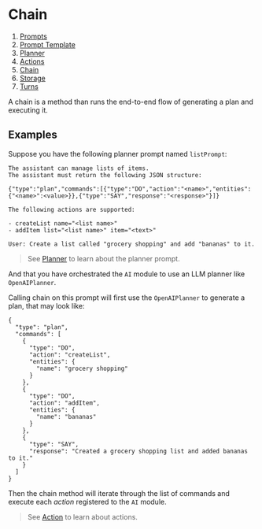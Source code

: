 # Chain

1. [Prompts](./00.PROMPTS.md)
2. [Prompt Template](./01.TEMPLATES.md)
3. [Planner](./02.PLANNER.md)
4. [Actions](./03.ACTIONS.md)
5. [Chain](./04.CHAIN.md)
6. [Storage](./05.STORAGE.md)
7. [Turns](./06.TURNS.md)

A chain is a method than runs the end-to-end flow of generating a plan and executing it. 

## Examples

Suppose you have the following planner prompt named `listPrompt`:

```The following is a conversation with an AI assistant.
The assistant can manage lists of items.
The assistant must return the following JSON structure:

{"type":"plan","commands":[{"type":"DO","action":"<name>","entities":{"<name>":<value>}},{"type":"SAY","response":"<response>"}]}

The following actions are supported:

- createList name="<list name>"
- addItem list="<list name>" item="<text>"

User: Create a list called "grocery shopping" and add "bananas" to it. 
```
> See [Planner](./02.PLANNER.md) to learn about the planner prompt.

And that you have orchestrated the `AI` module to use an LLM planner like `OpenAIPlanner`.

Calling chain on this prompt will first use the `OpenAIPlanner` to generate a plan, that may look like:

```
{
  "type": "plan",
  "commands": [
    {
      "type": "DO",
      "action": "createList",
      "entities": {
        "name": "grocery shopping"
      }
    },
    {
      "type": "DO",
      "action": "addItem",
      "entities": {
        "name": "bananas"
      }
    },
    {
      "type": "SAY",
      "response": "Created a grocery shopping list and added bananas to it."
    }
  ]
}
```

Then the chain method will iterate through the list of commands and execute each *action* registered to the `AI` module.

> See [Action](./03.ACTIONS.md) to learn about actions.
